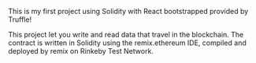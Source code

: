 This is my first project using Solidity with React bootstrapped provided by Truffle!

This project let you write and read data that travel in the blockchain. 
The contract is written in Solidity using the remix.ethereum IDE, compiled and deployed by remix on Rinkeby Test Network.
